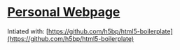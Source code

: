 # [Personal Webpage](http://devan.im)

Intiated with: [https://github.com/h5bp/html5-boilerplate](https://github.com/h5bp/html5-boilerplate)
